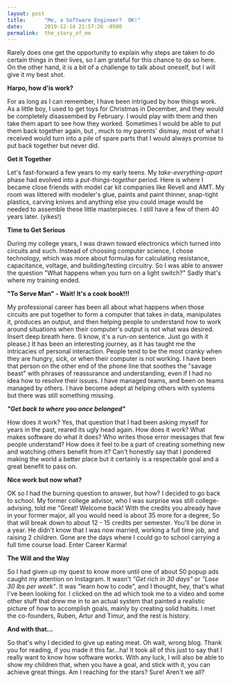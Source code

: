```yaml
---
layout: post
title:      "Me, a Software Engineer?  OK!"
date:       2019-12-14 21:57:26 -0500
permalink:  the_story_of_me
---
```


Rarely does one get the opportunity to explain why steps are taken to do certain things in their lives, so I am grateful for this chance to do so here.  On the other hand, it is a bit of a challenge to talk about oneself, but I will give it my best shot.  

**Harpo, how d'is work?**

For as long as I can remember, I have been intrigued by how things work.  As a little boy, I used to get toys for Christmas in December, and they would be completely disassembed by February.  I would play with them and then take them apart to see how they worked.  Sometimes I would be able to put them back together again, but , much to my parents' dismay, most of what I received would turn into a pile of spare parts that I would always promise to put back together but never did.  

**Get it Together**

Let's fast-forward a few years to my early teens.  My *take-everything-apart* phase had evolved into a *put-things-together* period.  Here is where I became close friends with model car kit companies like Revell and AMT.  My room was littered with modeler's glue, paints and paint thinner, snap-tight plastics, carving knives and anything else you could image would be needed to assemble these little masterpieces.  I still have a few of them 40 years later. (yikes!)

**Time to Get Serious**

During my college years, I was drawn toward electronics which turned into circuits and such.  Instead of choosing computer science, I chose technology, which was more about formulas for calculating resistance, capacitance, voltage, and building/testing circuitry.  So I was able to answer the question "What happens when you turn on a light switch?"  Sadly that's where my training ended.  

**"To Serve Man" - Wait!  It's a cook book!!!**

My professional career has been all about what happens when those circuits are put together to form a computer that takes in data, manipulates it, produces an output, and then helping people to understand how to work around situations when their computer's output is not what was desired.  Insert deep breath here.  (I know, it's a run-on sentence.  Just go with it please.)   It has been an interesting journey, as it has taught me the intricacies of personal interaction.  People tend to be the most cranky when they are hungry, sick, or when their computer is not working.  I have been that person on the other end of the phone line that soothes the "savage beast" with phrases of reassurance and understanding, even if I had no idea how to resolve their issues.  I have managed teams, and been on teams managed by others.  I have become adept at helping others with systems but there was still something missing.

***"Get back to where you once belonged"***

How does it work?  Yes, that question that I had been asking myself for years in the past, reared its ugly head again.  How does it work?  What makes software do what it does?  Who writes those error messages that few people understand?  How does it feel to be a part of creating something new and watching others benefit from it?  Can't honestly say that I pondered making the world a better place but it certainly is a respectable goal and a great benefit to pass on.  

**Nice work but now what?**

OK so I had the burning question to answer, but how?  I decided to go back to school.  My former college advisor, who I was surprise was still college-advising, told me "Great!  Welcome back!  With the credits you already have in your former major, all you would need is about 35 more for a degree, So that will break down to about 12 - 15 credits per semester.  You'll be done in a year.   He didn't know that I was now married, working a full time job, and raising 2 children.  Gone are the days where I could go to school carrying a full time course load.  Enter Career Karma!

**The Will and the Way**

So I had given up my quest to know more until one of about 50 popup ads caught my attention on Instagram.  It wasn't *"Get rich in 30 days"* or *"Lose 30 lbs per week"*.  It was "learn how to code", and I thought, hey, that's what I've been looking for.  I clicked on the ad which took me to a video and some other stuff that drew me in to an actual system that painted a realistic picture of how to accomplish goals, mainly by creating solid habits.  I met the co-founders, Ruben, Artur and Timur, and the rest is history.  

**And with that...**

So that's why I decided to give up eating meat.  Oh wait, wrong blog.  Thank you for reading, if you made it this far...ha!  It took all of this just to say that I really want to know how software works.  With any luck, I will also be able to show my children that, when you have a goal, and stick with it, you can achieve great things.  Am I reaching for the stars?  Sure!  Aren't we all?   
